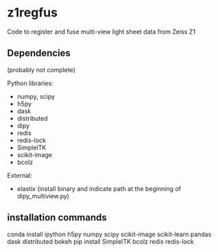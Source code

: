 # z1regfus

Code to register and fuse multi-view light sheet data from Zeiss Z1

## Dependencies

(probably not complete)

Python libraries:
- numpy, scipy
- h5py
- dask
- distributed
- dipy
- redis
- redis-lock
- SimpleITK
- scikit-image
- bcolz

External:
- elastix (install binary and indicate path at the beginning of dipy_multiview.py)

## installation commands


conda install ipython h5py numpy scipy scikit-image scikit-learn pandas dask distributed bokeh
pip install SimpleITK bcolz redis redis-lock